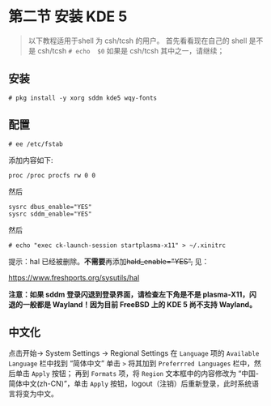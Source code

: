 # 第二节 安装 KDE 5

>以下教程适用于shell 为 csh/tcsh 的用户。
>首先看看现在自己的 shell 是不是 csh/tcsh
>`# echo  $0`
>如果是 csh/tcsh 其中之一，请继续；

## 安装

`# pkg install -y xorg sddm kde5 wqy-fonts`

## 配置

`# ee /etc/fstab`

添加内容如下:

`proc /proc procfs rw 0 0`

然后


```
sysrc dbus_enable="YES"
sysrc sddm_enable="YES"
```

然后

`# echo "exec ck-launch-session startplasma-x11" > ~/.xinitrc`



提示：hal 已经被删除。**不需要**再添加~~hald_enable="YES",~~ 见：

https://www.freshports.org/sysutils/hal


**注意：如果 sddm 登录闪退到登录界面，请检查左下角是不是 plasma-X11，闪退的一般都是 Wayland！因为目前 FreeBSD 上的 KDE 5 尚不支持 Wayland。**

## 中文化

点击开始-> System Settings -> Regional Settings 在 `Language` 项的 `Available Language` 栏中找到 “简体中文” 单击 `>` 将其加到 `Preferrred Languages` 栏中，然后单击 `Apply` 按钮；
再到 `Formats` 项，将 `Region` 文本框中的内容修改为 “中国-简体中文(zh-CN)”，单击 `Apply` 按钮，logout（注销）后重新登录，此时系统语言将变为中文。
